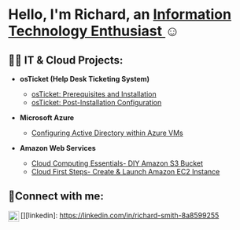 <h1>Hello, I'm Richard, an <a href="https://www.linkedin.com/in/richard-s-8a8599255/">Information Technology Enthusiast </a>☺</h1>

<h2>👨‍💻 IT & Cloud Projects:</h2>

- <b>osTicket (Help Desk Ticketing System)</b>
  - [osTicket: Prerequisites and Installation](https://github.com/richardlasmith/osticket-prereqs)
  - [osTicket: Post-Installation Configuration](https://github.com/richardlasmith/post-install-config)
  
- <b>Microsoft Azure</b>
  - [Configuring Active Directory within Azure VMs](https://github.com/richardlasmith/configure-ad)
  
- <b>Amazon Web Services</b>
  - [Cloud Computing Essentials- DIY Amazon S3 Bucket](https://github.com/richardlasmith/Cloud-Compute)
  - [Cloud First Steps- Create & Launch Amazon EC2 Instance](https://github.com/richardlasmith/Cloud-EC2)


<h2>🤳Connect with me:</h2>

[<img align="left" alt="Josh | LinkedIn" width="22px" src="https://cdn.jsdelivr.net/npm/simple-icons@v3/icons/linkedin.svg" />][linkedin]: https://linkedin.com/in/richard-smith-8a8599255
